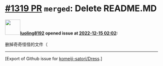 # [\#1319 PR](https://github.com/komeiji-satori/Dress/pull/1319) `merged`: Delete README.MD

#### <img src="https://avatars.githubusercontent.com/u/44741987?u=08343dd3a44ab6aeef3827c0be4bf31dcb097f64&v=4" width="50">[luoling8192](https://github.com/luoling8192) opened issue at [2022-12-15 02:02](https://github.com/komeiji-satori/Dress/pull/1319):

删掉奇奇怪怪的文件（




-------------------------------------------------------------------------------



[Export of Github issue for [komeiji-satori/Dress](https://github.com/komeiji-satori/Dress).]
